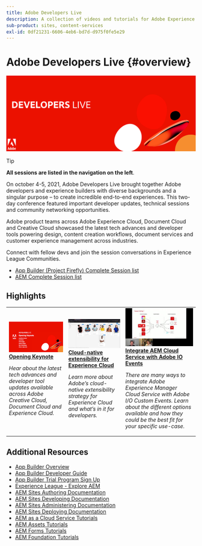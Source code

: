 ```yaml
---
title: Adobe Developers Live
description: A collection of videos and tutorials for Adobe Experience Manager Sites delivered as part of Adobe Developers Live  event.
sub-product: sites, content-services
exl-id: 0df21231-6606-4eb6-bd7d-d975f0fe5e29
---
```

# Adobe Developers Live {#overview}

<img alt="Adobe Developers Live" src="/help/assets/adl.png" />

>[!TIP]
>
>**All sessions are listed in the navigation on the left**.

On october 4-5, 2021, Adobe Developers Live brought together Adobe developers and experience builders with diverse backgrounds and a singular purpose – to create incredible end-to-end experiences. This two-day conference featured important developer updates, technical sessions and community networking opportunities.

Adobe product teams across Adobe Experience Cloud, Document Cloud and Creative Cloud showcased the latest tech advances and developer tools powering design, content creation workflows, document services and customer experience management across industries.

Connect with fellow devs and join the session conversations in Experience League Communities.
* [App Builder (Project Firefly) Complete Session list](https://experienceleaguecommunities.adobe.com/t5/project-firefly-discussions/adobe-developers-live-october-2021-project-firefly-s-complete/td-p/425779)
* [AEM Complete Session list](https://experienceleaguecommunities.adobe.com/t5/adobe-experience-manager/adobe-developers-live-october-2021-complete-session-list/m-p/423041#M120517)



## Highlights

<table>
<tr>
  <td>
    <a href="/help/2021/october/keynote.md">
      <img alt="Opening Keynote" src="/help/assets/337490.jpeg" />
    </a>
    <div>
      <a href="/help/2021/october/keynote.md">
    <strong>Opening Keynote</strong>
    </a>
    </div>
    <p>
    <em>Hear about the latest tech advances and developer tool updates available across Adobe Creative Cloud, Document Cloud and Experience Cloud.</em>
    <p>
  </td>
  <td>
    <a href="/help/2021/october/aem-cloud-native.md">
    <img alt="Cloud-native extensibility for Experience Cloud" src="/help/assets/337491.jpeg" />
    </a>
    <div>
    <a href="/help/2021/october/aem-cloud-native.md">
    <strong>Cloud-native extensibility for Experience Cloud</strong>
    </a>
    </div>
    <p>
    <em>Learn more about Adobe’s cloud-native extensibility strategy for Experience Cloud and what’s in it for developers.</em>
    </p>
  </td>
  <td>
    <a href="/help/2021/october/integrate-aem-io-events.md">
      <img alt="Integrate AEM Cloud Service with Adobe IO Events" src="/help/assets/337529.jpeg" />
    </a>
     <div>
      <a href="/help/2021/october/integrate-aem-io-events.md">
        <strong>Integrate AEM Cloud Service with Adobe IO Events</strong>
      </a>
    </div>
    <p>
    <em>There are many ways to integrate Adobe Experience Manager Cloud Service with Adobe I/O Custom Events. Learn about the different options available and how they could be the best fit for your specific use-case.</em>
    <p>
  </td>
</tr>
</table>

## Additional Resources

* [App Builder Overview](http://adobe.ly/aem-appbuilder)
* [App Builder Developer Guide](http://adobe.ly/appbuilder)
* [App Builder Trial Program Sign Up](http://adobe.ly/appbuilder-trial)
* [Experience League - Explore AEM](https://experienceleague.adobe.com/#recommended/solutions/experience-manager)
* [AEM Sites Authoring Documentation](https://experienceleague.adobe.com/docs/experience-manager-65/authoring/home.html)
* [AEM Sites Developing Documentation](https://experienceleague.adobe.com/docs/experience-manager-65/developing/home.html)
* [AEM Sites Administering Documentation](https://experienceleague.adobe.com/docs/experience-manager-65/administering/home.html)
* [AEM Sites Deploying Documentation](https://experienceleague.adobe.com/docs/experience-manager-65/deploying/home.html)
* [AEM as a Cloud Service Tutorials](https://experienceleague.adobe.com/docs/experience-manager-learn/cloud-service/overview.html)
* [AEM Assets Tutorials](https://experienceleague.adobe.com/docs/experience-manager-learn/assets/overview.html)
* [AEM Forms Tutorials](https://experienceleague.adobe.com/docs/experience-manager-learn/forms/overview.html)
* [AEM Foundation Tutorials](https://experienceleague.adobe.com/docs/experience-manager-learn/foundation/overview.html)
